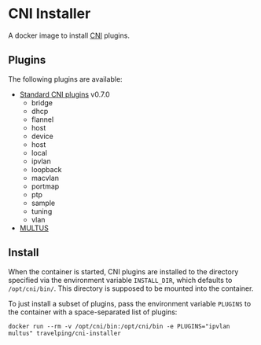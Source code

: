 # CNI Installer

A docker image to install [CNI](https://github.com/containernetworking/cni) plugins.

## Plugins

The following plugins are available:

- [Standard CNI plugins](https://github.com/containernetworking/plugins) v0.7.0
  - bridge
  - dhcp
  - flannel
  - host
  - device
  - host
  - local
  - ipvlan
  - loopback
  - macvlan
  - portmap
  - ptp
  - sample
  - tuning
  - vlan
- [MULTUS](https://github.com/Intel-Corp/multus-cni)

## Install

When the container is started, CNI plugins are installed to the directory specified via the environment variable `INSTALL_DIR`, which defaults to `/opt/cni/bin/`. This directory is supposed to be mounted into the container.

To just install a subset of plugins, pass the environment variable `PLUGINS` to the container with a space-separated list of plugins:

```shell
docker run --rm -v /opt/cni/bin:/opt/cni/bin -e PLUGINS="ipvlan multus" travelping/cni-installer
```
